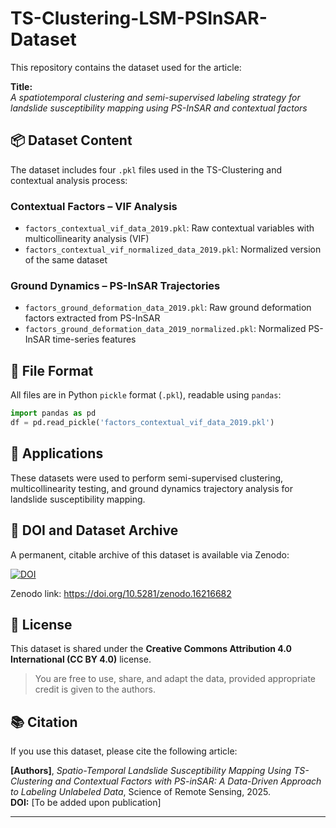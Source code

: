 # TS-Clustering-LSM-PSInSAR-Dataset

This repository contains the dataset used for the article:

**Title:**  
*A spatiotemporal clustering and semi-supervised labeling strategy for landslide susceptibility mapping using PS-InSAR and contextual factors*

## 📦 Dataset Content

The dataset includes four `.pkl` files used in the TS-Clustering and contextual analysis process:

### Contextual Factors – VIF Analysis
- `factors_contextual_vif_data_2019.pkl`: Raw contextual variables with multicollinearity analysis (VIF)
- `factors_contextual_vif_normalized_data_2019.pkl`: Normalized version of the same dataset

### Ground Dynamics – PS-InSAR Trajectories
- `factors_ground_deformation_data_2019.pkl`: Raw ground deformation factors extracted from PS-InSAR
- `factors_ground_deformation_data_2019_normalized.pkl`: Normalized PS-InSAR time-series features


## 🧪 File Format

All files are in Python `pickle` format (`.pkl`), readable using `pandas`:

```python
import pandas as pd
df = pd.read_pickle('factors_contextual_vif_data_2019.pkl')
```

## 🧪 Applications

These datasets were used to perform semi-supervised clustering, multicollinearity testing, and ground dynamics trajectory analysis for landslide susceptibility mapping.

## 🔗 DOI and Dataset Archive

A permanent, citable archive of this dataset is available via Zenodo:

[![DOI](https://zenodo.org/badge/DOI/10.5281/zenodo.16216682.svg)](https://doi.org/10.5281/zenodo.16216682)

Zenodo link: https://doi.org/10.5281/zenodo.16216682

## 📄 License

This dataset is shared under the **Creative Commons Attribution 4.0 International (CC BY 4.0)** license.

> You are free to use, share, and adapt the data, provided appropriate credit is given to the authors.

## 📚 Citation

If you use this dataset, please cite the following article:

**[Authors]**, *Spatio-Temporal Landslide Susceptibility Mapping Using TS-Clustering and Contextual
Factors with PS-inSAR: A Data-Driven Approach to Labeling Unlabeled Data*, Science of Remote Sensing, 2025.  
**DOI:** [To be added upon publication]

---

